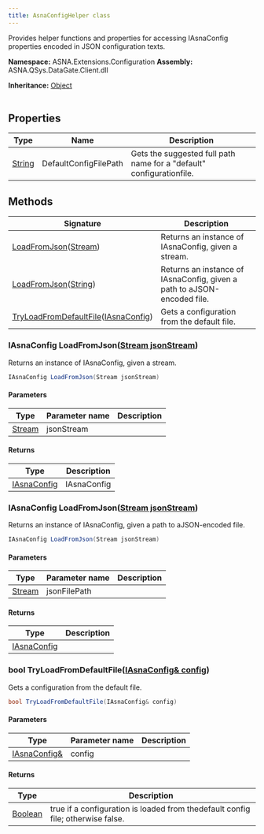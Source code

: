 ```yaml
---
title: AsnaConfigHelper class
---
```


Provides helper functions and properties for accessing
IAsnaConfig properties encoded in JSON configuration texts.

**Namespace:** ASNA.Extensions.Configuration
**Assembly:** ASNA.QSys.DataGate.Client.dll

**Inheritance:** [Object](https://docs.microsoft.com/en-us/dotnet/api/system.object)
<br>
<br>

## Properties

| Type | Name | Description
| --- | --- | --- 
| [String](https://learn.microsoft.com/en-us/dotnet/api/system.string?view=net-8.0) | DefaultConfigFilePath | Gets the suggested full path name for a "default" configurationfile. |

## Methods

| Signature | Description |
| --- | --- |
| [LoadFromJson](#iasnaconfig-loadfromjsonstream-jsonstream)([Stream](https://learn.microsoft.com/en-us/dotnet/api/system.io.stream?view=net-8.0)) | Returns an instance of IAsnaConfig, given a stream.
| [LoadFromJson](#iasnaconfig-loadfromjsonstream-jsonstream)([String](https://docs.microsoft.com/en-us/dotnet/api/system.string)) | Returns an instance of IAsnaConfig, given a path to aJSON-encoded file.
| [TryLoadFromDefaultFile](#bool-tryloadfromdefaultfileiasnaconfig-config)([IAsnaConfig](/reference/datagate/extensions-configuration/i-asna-config.html)) | Gets a configuration from the default file.

### IAsnaConfig LoadFromJson([Stream jsonStream](https://learn.microsoft.com/en-us/dotnet/api/system.io.stream?view=net-8.0))

Returns an instance of IAsnaConfig, given a stream.

```cs
IAsnaConfig LoadFromJson(Stream jsonStream)
```

#### Parameters

| Type | Parameter name | Description
| --- | --- | ---
| [Stream](https://learn.microsoft.com/en-us/dotnet/api/system.io.stream?view=net-8.0) | jsonStream | 

#### Returns

| Type | Description
| --- | ---
| [IAsnaConfig](/reference/datagate/extensions-configuration/i-asna-config.html) | IAsnaConfig

### IAsnaConfig LoadFromJson([Stream jsonStream](https://learn.microsoft.com/en-us/dotnet/api/system.io.stream?view=net-8.0))

Returns an instance of IAsnaConfig, given a path to aJSON-encoded file.

```cs
IAsnaConfig LoadFromJson(Stream jsonStream)
```

#### Parameters

| Type | Parameter name | Description
| --- | --- | ---
| [Stream](https://learn.microsoft.com/en-us/dotnet/api/system.io.stream?view=net-8.0) | jsonFilePath | 

#### Returns

| Type | Description
| --- | ---
| [IAsnaConfig](/reference/datagate/extensions-configuration/i-asna-config.html) | 

### bool TryLoadFromDefaultFile([IAsnaConfig& config](/reference/datagate/extensions-configuration/i-asna-config.html))

Gets a configuration from the default file.

```cs
bool TryLoadFromDefaultFile(IAsnaConfig& config)
```

#### Parameters

| Type | Parameter name | Description
| --- | --- | ---
| [IAsnaConfig&](/reference/datagate/extensions-configuration/i-asna-config.html) | config | 

#### Returns

| Type | Description
| --- | ---
| [Boolean](https://docs.microsoft.com/en-us/dotnet/api/system.boolean) | true if a configuration is loaded from thedefault config file; otherwise false.
